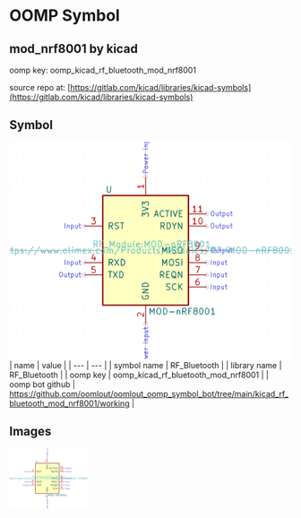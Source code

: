 # OOMP Symbol  
## mod_nrf8001  by kicad  
  
oomp key: oomp_kicad_rf_bluetooth_mod_nrf8001  
  
source repo at: [https://gitlab.com/kicad/libraries/kicad-symbols](https://gitlab.com/kicad/libraries/kicad-symbols)  
## Symbol  
  
[![working.png](working_600.png)](working.png)  
| name | value | 
| --- | --- | 
| symbol name | RF_Bluetooth | 
| library name | RF_Bluetooth | 
| oomp key | oomp_kicad_rf_bluetooth_mod_nrf8001 | 
| oomp bot github | https://github.com/oomlout/oomlout_oomp_symbol_bot/tree/main/kicad_rf_bluetooth_mod_nrf8001/working | 
## Images  
  
[![working.png](working_140.png)](working.png)  
